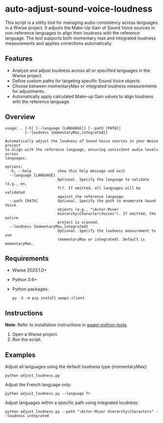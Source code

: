 # auto-adjust-sound-voice-loudness

This script is a utility tool for managing audio consistency across languages in a Wwise project. It adjusts the Make-Up Gain of Sound Voice sources in non-reference languages to align their loudness with the reference language. The tool supports both momentary max and integrated loudness measurements and applies corrections automatically.

## Features

* Analyze and adjust loudness across all or specified languages in the Wwise project.
* Define custom paths for targeting specific Sound Voice objects.
* Choose between momentaryMax or integrated loudness measurements for adjustments.
* Automatically apply calculated Make-up Gain values to align loudness with the reference language.

## Overview
```
usage: . [-h] [--language [LANGUAGE]] [--path [PATH]]
         [--loudness {momentaryMax,integrated}]

Automatically adjust the loudness of Sound Voice sources in your Wwise project   
to align with the reference language, ensuring consistent audio levels across    
languages.

options:
  -h, --help            show this help message and exit
  --language [LANGUAGE]
                        Optional. Specify the language to validate (e.g., en,    
                        fr). If omitted, all languages will be validated
                        against the reference language.
  --path [PATH]         Optional. Specify the path to enumerate Sound Voice      
                        objects (e.g., "\Actor-Mixer
                        Hierarchy\Character\Voices"). If omitted, the entire     
                        project is scanned.
  --loudness {momentaryMax,integrated}
                        Optional. Specify the loudness measurement to use        
                        (momentaryMax or integrated). Default is momentaryMax.
```

## Requirements

 * Wwise 2023.1.0+
 * Python 3.6+
 * Python packages:

    `py -3 -m pip install waapi-client`
    
## Instructions

**Note**: Refer to installation instructions in [waapi-python-tools](../README.md).

1. Open a Wwise project.
2. Run the script.


## Examples

Adjust all languages using the default loudness type (momentaryMax):

```
python adjust_loudness.py
```

Adjust the French language only:

```
python adjust_loudness.py --language fr
```

Adjust languages within a specific path using integrated loudness:

```
python adjust_loudness.py --path "\Actor-Mixer Hierarchy\Characters" --loudness integrated
```